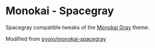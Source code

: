 # Monokai - Spacegray

Spacegray compatible tweaks of the [Monokai Gray](https://packagecontrol.io/packages/Monokai%20Gray) theme.

Modified from [pyoio/monokai-spacegray](https://github.com/pyoio/monokai-spacegray)
